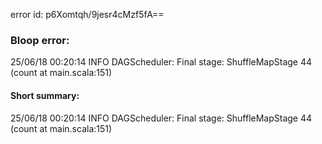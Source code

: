 error id: p6Xomtqh/9jesr4cMzf5fA==
### Bloop error:

25/06/18 00:20:14 INFO DAGScheduler: Final stage: ShuffleMapStage 44 (count at main.scala:151)
#### Short summary: 

25/06/18 00:20:14 INFO DAGScheduler: Final stage: ShuffleMapStage 44 (count at main.scala:151)
